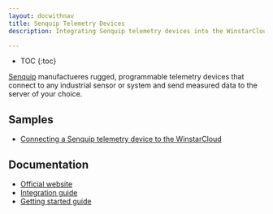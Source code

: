 ```yaml
---
layout: docwithnav
title: Senquip Telemetry Devices
description: Integrating Senquip telemetry devices into the WinstarCloud.

---
```


* TOC
{:toc}

[Senquip](https://www.senquip.com) manufactueres rugged, programmable telemetry devices that connect to any industrial sensor or system and send measured data to the server of your choice.

## Samples

 - [Connecting a Senquip telemetry device to the WinstarCloud](/docs/samples/senquip/senquip/)
 
## Documentation

 - [Official website](https://www.senquip.com)
 - [Integration guide](http://docs.senquip.com/orbug/)
 - [Getting started guide](http://docs.senquip.com/quickstart/ORB-X1_quickstart_1-0.pdf)
